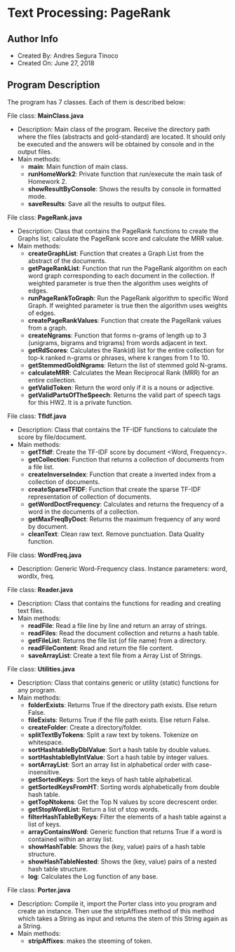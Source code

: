 # Text Processing: PageRank

## Author Info
- Created By: Andres Segura Tinoco
- Created On: June 27, 2018

## Program Description
The program has 7 classes. Each of them is described below:

File class: **MainClass.java**
- Description: Main class of the program. Receive the directory path where the files (abstracts and gold-standard) are located. It should only be executed and the answers will be obtained by console and in the output files.
- Main methods:
    - **main**: Main function of main class.
    - **runHomeWork2**: Private function that run/execute the main task of Homework 2.
    - **showResultByConsole**: Shows the results by console in formatted mode.
    - **saveResults**: Save all the results to output files.

File class: **PageRank.java**
- Description: Class that contains the PageRank functions to create the Graphs list, calculate the PageRank score and calculate the MRR value.
- Main methods:
    - **createGraphList**: Function that creates a Graph List from the abstract of the documents.
    - **getPageRankList**: Function that run the PageRank algorithm on each word graph corresponding to each document in the collection. If weighted parameter is true then the algorithm uses weights of edges.
    - **runPageRankToGraph**: Run the PageRank algorithm to specific Word Graph. If weighted parameter is true then the algorithm uses weights of edges.
    - **createPageRankValues**: Function that create the PageRank values from a graph.
    - **createNgrams**: Function that forms n-grams of length up to 3 (unigrams, bigrams and trigrams) from words adjacent in text. 
    - **getRdScores**: Calculates the Rank(d) list for the entire collection for top-k ranked n-grams or phrases, where k ranges from 1 to 10.
    - **getStemmedGoldNgrams**: Return the list of stemmed gold N-grams.
    - **calculateMRR**: Calculates the Mean Reciprocal Rank (MRR) for an entire collection.
    - **getValidToken**: Return the word only if it is a nouns or adjective.
    - **getValidPartsOfTheSpeech**: Returns the valid part of speech tags for this HW2. It is a private function.

File class: **TfIdf.java**
- Description: Class that contains the TF-IDF functions to calculate the score by file/document.
- Main methods:
    - **getTfIdf**: Create the TF-IDF score by document <Word, Frequency>.
    - **getCollection**: Function that returns a collection of documents from a file list.
    - **createInverseIndex**: Function that create a inverted index from a collection of documents.
    - **createSparseTFIDF**: Function that create the sparse TF-IDF representation of collection of documents.
    - **getWordDoctFrequency**: Calculates and returns the frequency of a word in the documents of a collection.
    - **getMaxFreqByDoct**: Returns the maximum frequency of any word by document.
    - **cleanText**: Clean raw text. Remove punctuation. Data Quality function.

File class: **WordFreq.java**
- Description: Generic Word-Frequency class. Instance parameters: word, wordIx, freq.

File class: **Reader.java**
- Description: Class that contains the functions for reading and creating text files.
- Main methods:
    - **readFile**: Read a file line by line and return an array of strings.
    - **readFiles**: Read the document collection and returns a hash table.
    - **getFileList**: Returns the file list (of file name) from a directory.
    - **readFileContent**: Read and return the file content.
    - **saveArrayList**: Create a text file from a Array List of Strings.

File class: **Utilities.java**
- Description: Class that contains generic or utility (static) functions for any program.
- Main methods:
    - **folderExists**: Returns True if the directory path exists. Else return False.
    - **fileExists**: Returns True if the file path exists. Else return False.
    - **createFolder**: Create a directory/folder.
    - **splitTextByTokens**: Split a raw text by tokens. Tokenize on whitespace.
    - **sortHashtableByDblValue**: Sort a hash table by double values.
    - **sortHashtableByIntValue**: Sort a hash table by integer values.
    - **sortArrayList**: Sort an array list in alphabetical order with case-insensitive.
    - **getSortedKeys**: Sort the keys of hash table alphabetical.
    - **getSortedKeysFromHT**: Sorting words alphabetically from double hash table.
    - **getTopNtokens**: Get the Top N values by score decrescent order.
    - **getStopWordList**: Return a list of stop words.
    - **filterHashTableByKeys**: Filter the elements of a hash table against a list of keys.
    - **arrayContainsWord**: Generic function that returns True if a word is contained within an array list.
    - **showHashTable**: Shows the (key, value) pairs of a hash table structure.
    - **showHashTableNested**: Shows the (key, value) pairs of a nested hash table structure.
    - **log**: Calculates the Log function of any base.

File class: **Porter.java**
- Description: Compile it, import the Porter class into you program and create an instance. Then use the stripAffixes method of this method which takes a String as input and returns the stem of this String again as a String.
- Main methods:
    - **stripAffixes**: makes the steeming of token.
